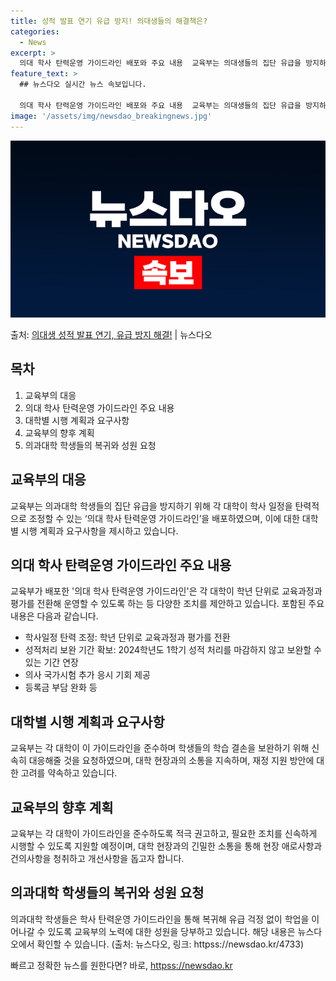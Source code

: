 ```yaml
---
title: 성적 발표 연기 유급 방지! 의대생들의 해결책은?
categories:
  - News
excerpt: >
  의대 학사 탄력운영 가이드라인 배포와 주요 내용  교육부는 의대생들의 집단 유급을 방지하기 위해 각 대학이 …
feature_text: >
  ## 뉴스다오 실시간 뉴스 속보입니다.

  의대 학사 탄력운영 가이드라인 배포와 주요 내용  교육부는 의대생들의 집단 유급을 방지하기 위해 각 대학이 …
image: '/assets/img/newsdao_breakingnews.jpg'
---
```


![뉴스다오 속보](/assets/img/newsdao_breakingnews.jpg)

<p>출처: <a href="httpss://newsdao.kr/4733" rel="dofollow">의대생 성적 발표 연기, 유급 방지 해결!</a> | 뉴스다오</p>

<h2 data-ke-size="size26">목차</h2>

1. 교육부의 대응 
2. 의대 학사 탄력운영 가이드라인 주요 내용 
3. 대학별 시행 계획과 요구사항 
4. 교육부의 향후 계획 
5. 의과대학 학생들의 복귀와 성원 요청

<h2 data-ke-size="size26">교육부의 대응</h2>
교육부는 의과대학 학생들의 집단 유급을 방지하기 위해 각 대학이 학사 일정을 탄력적으로 조정할 수 있는 ‘의대 학사 탄력운영 가이드라인’을 배포하였으며, 이에 대한 대학별 시행 계획과 요구사항을 제시하고 있습니다.

<h2 data-ke-size="size26">의대 학사 탄력운영 가이드라인 주요 내용</h2>
<p data-ke-size="size16">교육부가 배포한 '의대 학사 탄력운영 가이드라인'은 각 대학이 학년 단위로 교육과정과 평가를 전환해 운영할 수 있도록 하는 등 다양한 조치를 제안하고 있습니다. 포함된 주요 내용은 다음과 같습니다.</p>

<ul>
  <li>학사일정 탄력 조정: 학년 단위로 교육과정과 평가를 전환</li>
  <li>성적처리 보완 기간 확보: 2024학년도 1학기 성적 처리를 마감하지 않고 보완할 수 있는 기간 연장</li>
  <li>의사 국가시험 추가 응시 기회 제공</li>
  <li>등록금 부담 완화 등</li>
</ul>
  
<h2 data-ke-size="size26">대학별 시행 계획과 요구사항</h2>
교육부는 각 대학이 이 가이드라인을 준수하며 학생들의 학습 결손을 보완하기 위해 신속히 대응해줄 것을 요청하였으며, 대학 현장과의 소통을 지속하며, 재정 지원 방안에 대한 고려를 약속하고 있습니다.

<h2 data-ke-size="size26">교육부의 향후 계획</h2>
교육부는 각 대학이 가이드라인을 준수하도록 적극 권고하고, 필요한 조치를 신속하게 시행할 수 있도록 지원할 예정이며, 대학 현장과의 긴밀한 소통을 통해 현장 애로사항과 건의사항을 청취하고 개선사항을 돕고자 합니다.

<h2 data-ke-size="size26">의과대학 학생들의 복귀와 성원 요청</h2>
의과대학 학생들은 학사 탄력운영 가이드라인을 통해 복귀해 유급 걱정 없이 학업을 이어나갈 수 있도록 교육부의 노력에 대한 성원을 당부하고 있습니다. 해당 내용은 뉴스다오에서 확인할 수 있습니다. (출처: 뉴스다오, 링크: httpss://newsdao.kr/4733) 

빠르고 정확한 뉴스를 원한다면? 바로, <a href="httpss://newsdao.kr" rel="dofollow">httpss://newsdao.kr</a>


